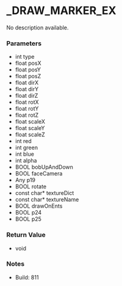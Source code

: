 # _DRAW_MARKER_EX

No description available.

### Parameters
* int type
* float posX
* float posY
* float posZ
* float dirX
* float dirY
* float dirZ
* float rotX
* float rotY
* float rotZ
* float scaleX
* float scaleY
* float scaleZ
* int red
* int green
* int blue
* int alpha
* BOOL bobUpAndDown
* BOOL faceCamera
* Any p19
* BOOL rotate
* const char* textureDict
* const char* textureName
* BOOL drawOnEnts
* BOOL p24
* BOOL p25

### Return Value
* void

### Notes
* Build: 811

